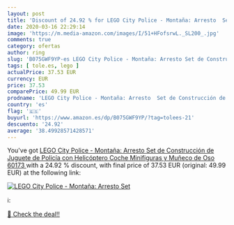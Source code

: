 ```yaml
---
layout: post
title: 'Discount of 24.92 % for LEGO City Police - Montaña: Arresto  Set'
date: 2020-03-16 22:29:14
image: 'https://m.media-amazon.com/images/I/51+HFofsrwL._SL200_.jpg'
comments: true
category: ofertas
author: ring
slug: 'B075GWF9YP-es LEGO City Police - Montaña: Arresto Set de Construcción de...'
tags: [ tole.es, lego ]
actualPrice: 37.53 EUR
currency: EUR
price: 37.53
comparePrice: 49.99 EUR
prodname: 'LEGO City Police - Montaña: Arresto  Set de Construcción de Juguete de Policía con Helicóptero  Coche  Minifiguras y Muñeco de Oso  60173 '
country: 'es'
flag: '🇪🇸'
buyurl: 'https://www.amazon.es/dp/B075GWF9YP/?tag=tolees-21'
descuento: '24.92'
average: '38.49928571428571'
---
```


You've got [LEGO City Police - Montaña: Arresto  Set de Construcción de Juguete de Policía con Helicóptero  Coche  Minifiguras y Muñeco de Oso  60173 ](https://www.amazon.es/dp/B075GWF9YP/?tag=tolees-21) with a  24.92 % discount, with final price of 37.53 EUR (original: 49.99 EUR) at the following link:

[![LEGO City Police - Montaña: Arresto  Set](https://m.media-amazon.com/images/I/51+HFofsrwL._SL200_.jpg)](https://www.amazon.es/dp/B075GWF9YP/?tag=tolees-21)

ℹ️:


[🛒 Check the deal!!](https://www.amazon.es/dp/B075GWF9YP/?tag=tolees-21)
